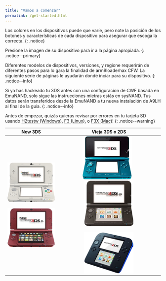 ```yaml
---
title: "Vamos a comenzar"
permalink: /get-started.html
---
```


Los colores en los dispositivos puede que varíe, pero note la posición de los botones y características de cada dispositivo para asegurar que escoga la correcta.
{: .notice}

Presione la imagen de su dispositivo para ir a la página apropiada.
{: .notice--primary}

Diferentes modelos de dispositivos, versiones, y regione requerirán de diferentes pasos para lo gara la finalidad de arm9loaderhax CFW. La siguiente serie de páginas le ayudarán donde inciar para su dispositivo.
{: .notice--info}

Si ya has hackeado tu 3DS antes con una configuracion de CWF basada en EmuNAND, solo sigue las instrucciones mietras estás en sysNAND. Tus datos serán transferidos desde la EmuNAND a tu nueva instalación de A9LH al final de la guía.
{: .notice--info}

Antes de empezar, quizás quieras revisar por errores en tu tarjeta SD usando [H2testw (Windows)](h2testw-(windows)), [F3 (Linux)](f3-(linux)), o [F3X (Mac)](f3x-(mac))!
{: .notice--warning}

| New 3DS | Vieja 3DS o 2DS |
|:-:|:-:|
| [![New 3DS](images/new3ds.png)](get-started-(new-3ds)) <br><br> [![New 3DS XL](images/new3dsxl.png)](get-started-(new-3ds)) | [![Vieja 3DS](images/old3ds.png)](get-started-(old-3ds)) &nbsp;&nbsp; [![Vieja 3DS XL](images/old3dsxl.png)](get-started-(old-3ds)) <br><br> [![2DS](images/2ds.png)](get-started-(old-3ds)) |
